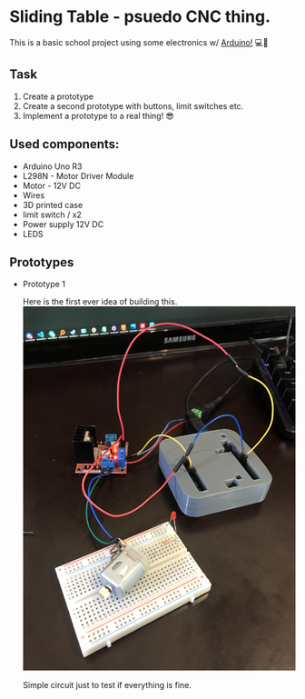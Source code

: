 # **Sliding Table  - psuedo CNC thing.**


This is a basic school project using some electronics w/ [Arduino!](https://www.arduino.cc/) 💻🤖

## **Task**

1. Create a prototype 
2. Create a second prototype with buttons, limit switches etc.
3. Implement a prototype to a real thing! 😎


## **Used components:**
* Arduino Uno R3
* L298N - Motor Driver Module
* Motor - 12V DC
* Wires
* 3D printed case
* limit switch / x2
* Power supply 12V DC
* LEDS 

## **Prototypes** ##

* Prototype 1 

    Here is the first ever idea of ​​building this. 
    ![Prototype 1](src/photos/IMG_1067.JPG)

    Simple circuit just to test if everything is fine.


